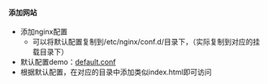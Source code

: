 #### 添加网站

- 添加nginx配置
    - 可以将默认配置复制到/etc/nginx/conf.d/目录下，（实际复制到对应的挂载目录下）
- 默认配置demo：[default.conf](../default.conf)
- 根据默认配置，在对应的目录中添加类似index.html即可访问